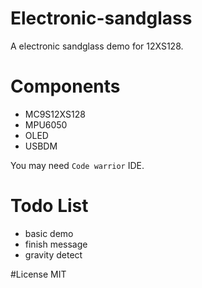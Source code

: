 # Electronic-sandglass
A electronic sandglass demo for 12XS128.

# Components
* MC9S12XS128
* MPU6050
* OLED
* USBDM

You may need `Code warrior` IDE.  

# Todo List
* basic demo
* finish message
* gravity detect

#License
MIT
